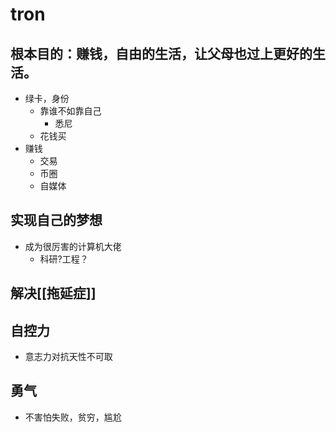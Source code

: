 # tron

## 根本目的：赚钱，自由的生活，让父母也过上更好的生活。
- 绿卡，身份
	- 靠谁不如靠自己
		- 悉尼
	- 花钱买
- 赚钱
	- 交易
	- 币圈
	- 自媒体

## 实现自己的梦想
- 成为很厉害的计算机大佬
	- 科研?工程？

## 解决[[拖延症]]

## 自控力
- 意志力对抗天性不可取

## 勇气
- 不害怕失败，贫穷，尴尬
